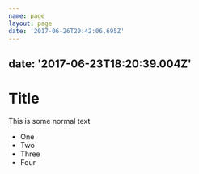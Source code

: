 ```yaml
---
name: page
layout: page
date: '2017-06-26T20:42:06.695Z'
---
```

date: '2017-06-23T18:20:39.004Z'
---
# <a id="_j2iibokd6wwa"></a>Title

This is some normal text

*   One
*   Two
*   Three
*   Four